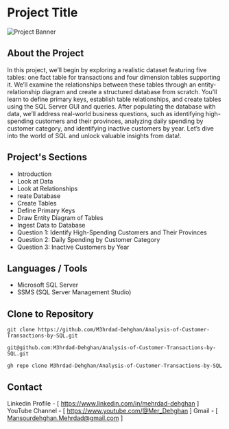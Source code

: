 # Project Title

![Project Banner](https://via.placeholder.com/1200x300.png?text=Project+Banner)

## About the Project

In this project, we’ll begin by exploring a realistic dataset featuring five tables: one fact table for transactions and four dimension tables supporting it. We’ll examine the relationships between these tables through an entity-relationship diagram and create a structured database from scratch. You’ll learn to define primary keys, establish table relationships, and create tables using the SQL Server GUI and queries. After populating the database with data, we’ll address real-world business questions, such as identifying high-spending customers and their provinces, analyzing daily spending by customer category, and identifying inactive customers by year. Let’s dive into the world of SQL and unlock valuable insights from data!.


## Project's Sections

- Introduction
- Look at Data
- Look at Relationships
- reate Database
- Create Tables
- Define Primary Keys
- Draw Entity Diagram of Tables
- Ingest Data to Database
- Question 1: Identify High-Spending Customers and Their Provinces
- Question 2: Daily Spending by Customer Category
- Question 3: Inactive Customers by Year


## Languages / Tools

- Microsoft SQL Server
- SSMS (SQL Server Management Studio)


## Clone to Repository

   ```HTTP
   git clone https://github.com/M3hrdad-Dehghan/Analysis-of-Customer-Transactions-by-SQL.git
   ```

   ```SSH
   git@github.com:M3hrdad-Dehghan/Analysis-of-Customer-Transactions-by-SQL.git
   ```

   ```CL
   gh repo clone M3hrdad-Dehghan/Analysis-of-Customer-Transactions-by-SQL
   ```

## Contact

Linkedin Profile - [ https://www.linkedin.com/in/mehrdad-dehghan ]
YouTube Channel - [ https://www.youtube.com/@Mer_Dehghan ]
Gmail - [ Mansourdehghan.Mehrdad@gmail.com ]
